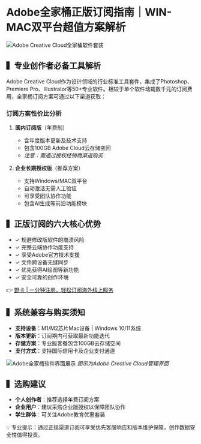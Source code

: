 # Adobe全家桶正版订阅指南｜WIN-MAC双平台超值方案解析

![Adobe Creative Cloud全家桶软件套装](https://bbtdd.com/wp-content/uploads/img/85667047266640.webp)

## ▍专业创作者必备工具解析
Adobe Creative Cloud作为设计领域的行业标准工具套件，集成了Photoshop、Premiere Pro、Illustrator等50+专业软件。相较于单个软件动辄数千元的订阅费用，全家桶订阅方案可通过以下渠道获取：

### 订阅方案性价比分析
1. **国内订阅版**（年费制）
   - 含年度版本更新及技术支持
   - 包含100GB Adobe Cloud云存储空间
   - *注意：需通过授权经销商渠道购买*

2. **企业长期授权版**（推荐方案）
   - 支持Windows/MAC双平台
   - 自动激活无需人工验证
   - 可享受团队协作功能
   - 包含AI生成等前沿功能模块

## ▍正版订阅的六大核心优势
- ✓ 规避修改版软件的崩溃风险
- ✓ 完整云端协作功能支持
- ✓ 享受Adobe官方技术支援
- ✓ 文件跨设备无缝同步
- ✓ 优先获得AI绘图等新功能
- ✓ 安全可靠的创作环境

👉 [野卡 | 一分钟注册，轻松订阅海外线上服务](https://bbtdd.com/yeka)

## ▍系统兼容与购买须知
- **支持设备**：M1/M2芯片Mac设备 | Windows 10/11系统
- **版本更新**：订阅期内可获取最新功能迭代
- **存储方案**：专业版套餐包含100GB云存储空间
- **支付方式**：支持国际信用卡及企业支付通道

![Adobe全家桶软件界面展示](https://bbtdd.com/wp-content/uploads/img/621119607254121.webp)
*图示为Adobe Creative Cloud管理界面*

## ▍选购建议
- **个人创作者**：推荐选择年费订阅方案
- **企业用户**：建议采购企业版授权以保障团队协作
- **学生群体**：可关注Adobe教育优惠套装

💡 专业提示：通过正规渠道订阅可享受优先客服响应和版本维护保障，创作数据安全性值得投资。
